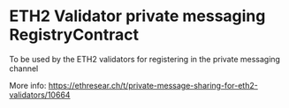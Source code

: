# ETH2 Validator private messaging RegistryContract

To be used by the ETH2 validators for registering in the private messaging channel

More info:
https://ethresear.ch/t/private-message-sharing-for-eth2-validators/10664
